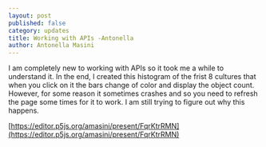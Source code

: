 ```yaml
---
layout: post
published: false
category: updates
title: Working with APIs -Antonella
author: Antonella Masini
---
```


I am completely new to working with APIs so it took me a while to understand it. In the end, I created this histogram of the frist 8 cultures that when you click on it the bars change of color and display the object count. However, for some reason it sometimes crashes and so you need to refresh the page some times for it to work. I am still trying to figure out why this happens.

[https://editor.p5js.org/amasini/present/FqrKtrRMN](https://editor.p5js.org/amasini/present/FqrKtrRMN)

